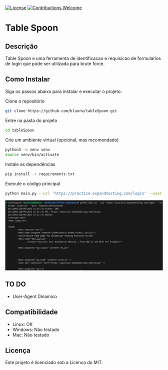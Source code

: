 [![License](https://img.shields.io/badge/license-MIT-_red.svg)](https://opensource.org/licenses/MIT)
[![Contribuitions Welcome](https://img.shields.io/badge/contribuitions-welcome-brightgreen.svg?style=flat)](https://github.com/bluurw/carbon/issues)

# **Table Spoon**

## **Descrição**

Table Spoon e uma ferramenta de identificacao e requisicao de formularios de login que pode ser utilizada para brute force.

## **Como Instalar**

Siga os passos abaixo para instalar e executar o projeto:

Clone o repositório
```bash
git clone https://github.com/bluurw/tableSpoon.git
```

Entre na pasta do projeto
```bash
cd tableSpoon
```

Crie um ambiente virtual (opcional, mas recomendado)
```bash
python3 -m venv venv
source venv/bin/activate
```

Instale as dependências
```bash
pip install -r requirements.txt
```

Execute o código principal
```bash
python main.py --url 'https://practice.expandtesting.com/login' --user 'practice' --passw 'SuperSecretPassword!'
```

![Texto alternativo](tablespoon.png)

## **TO DO**

- User-Agent Dinamico

## **Compatibilidade**
- Linux: OK
- Windows: Não testado
- Mac: Não testado

## **Licença**

Este projeto é licenciado sob a Licenca do MIT.